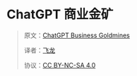 # ChatGPT 商业金矿

> 原文：[ChatGPT Business Goldmines](https://zh.annas-archive.org/md5/f6298210ad4d14aff93dce1327bf3fc2)
> 
> 译者：[飞龙](https://github.com/wizardforcel)
> 
> 协议：[CC BY-NC-SA 4.0](https://creativecommons.org/licenses/by-nc-sa/4.0/)